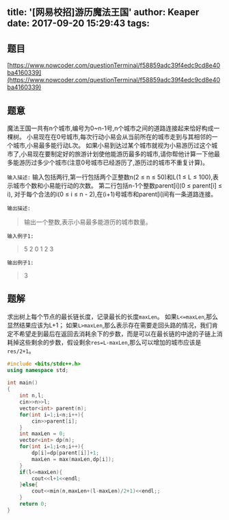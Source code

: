 title: '[网易校招]游历魔法王国'
author: Keaper
date: 2017-09-20 15:29:43
tags:
---
## 题目
[https://www.nowcoder.com/questionTerminal/f58859adc39f4edc9cd8e40ba4160339](https://www.nowcoder.com/questionTerminal/f58859adc39f4edc9cd8e40ba4160339)
## 题意
魔法王国一共有n个城市,编号为0~n-1号,n个城市之间的道路连接起来恰好构成一棵树。
小易现在在0号城市,每次行动小易会从当前所在的城市走到与其相邻的一个城市,小易最多能行动L次。
如果小易到达过某个城市就视为小易游历过这个城市了,小易现在要制定好的旅游计划使他能游历最多的城市,请你帮他计算一下他最多能游历过多少个城市(注意0号城市已经游历了,游历过的城市不重复计算)。

`输入描述:`
输入包括两行,第一行包括两个正整数n(2 ≤ n ≤ 50)和L(1 ≤ L ≤ 100),表示城市个数和小易能行动的次数。
第二行包括n-1个整数parent[i](0 ≤ parent[i] ≤ i), 对于每个合法的i(0 ≤ i ≤ n - 2),在(i+1)号城市和parent[i]间有一条道路连接。


`输出描述:`
>输出一个整数,表示小易最多能游历的城市数量。

`输入例子1:`
>5 2
>0 1 2 3

`输出例子1:`
>3

## 题解
求出树上每个节点的最长链长度，记录最长的长度`maxLen`。
如果`L<=maxLen`,那么显然结果应该为L+1；
如果`L>maxLen`,那么表示存在需要走回头路的情况，我们肯定不希望走到最后在返回去消耗余下的步数，而是可以在最长链的中途的子链上消耗掉这些剩余的步数，假设剩余`res=L-maxLen`,那么可以增加的城市应该是`res/2+1`。
```cpp
#include <bits/stdc++.h>
using namespace std;
 
int main()
{
    int n,l;
    cin>>n>>l;
    vector<int> parent(n);
    for(int i=1;i<n;i++){
        cin>>parent[i];
    }
    int maxLen = 0;
    vector<int> dp(n);
    for(int i=1;i<n;i++){
        dp[i]=dp[parent[i]]+1;
        maxLen = max(maxLen,dp[i]);
    }
    if(l<=maxLen){
        cout<<l+1<<endl;
    }else{
        cout<<min(n,maxLen+(l-maxLen)/2+1)<<endl;;
    }
    return 0;
}
```